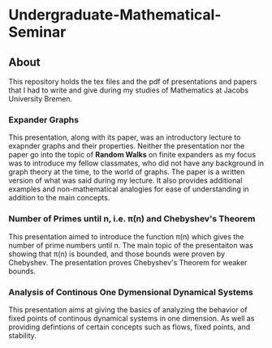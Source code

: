 # Undergraduate-Mathematical-Seminar

## About
This repository holds the tex files and the pdf of presentations and papers that I had to write and give during my studies of Mathematics at Jacobs University Bremen.

### Expander Graphs
This presentation, along with its paper, was an introductory lecture to exapnder graphs and their properties.
Neither the presentation nor the paper go into the topic of __Random Walks__ on finite expanders as my focus was to introduce my fellow classmates, who did not have any background in graph theory at the time, to the world of graphs.
The paper is a written version of what was said during my lecture. It also provides additional examples and non-mathematical analogies for ease of understanding in addition to the main concepts.

### Number of Primes until n, i.e. π(n) and Chebyshev's Theorem
This presentation aimed to introduce the function π(n) which gives the number of prime numbers until n. The main topic of the presentaiton was showing that π(n) is bounded, and those bounds were proven by Chebyshev.
The presentation proves Chebyshev's Theorem for weaker bounds.

### Analysis of Continous One Dymensional Dynamical Systems
This presentation aims at giving the basics of analyzing the behavior of fixed points of continous dynamical systems in one dimension. As well as providing defintions of certain concepts such as flows, fixed points, and stability.
